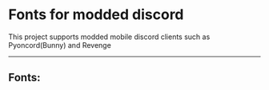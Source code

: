# Fonts for modded discord 

This project supports modded mobile discord clients such as Pyoncord(Bunny) and Revenge
_____________
Fonts:
------
